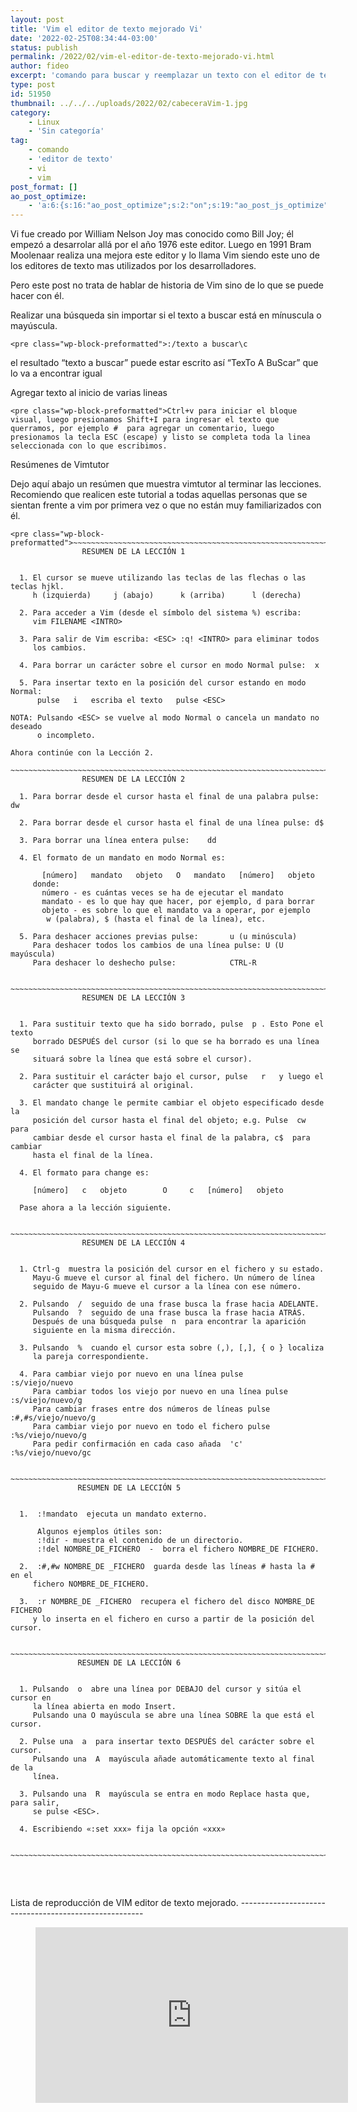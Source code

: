 ```yaml
---
layout: post
title: 'Vim el editor de texto mejorado Vi'
date: '2022-02-25T08:34:44-03:00'
status: publish
permalink: /2022/02/vim-el-editor-de-texto-mejorado-vi.html
author: fideo
excerpt: 'comando para buscar y reemplazar un texto con el editor de texto vim.'
type: post
id: 51950
thumbnail: ../../../uploads/2022/02/cabeceraVim-1.jpg
category:
    - Linux
    - 'Sin categoría'
tag:
    - comando
    - 'editor de texto'
    - vi
    - vim
post_format: []
ao_post_optimize:
    - 'a:6:{s:16:"ao_post_optimize";s:2:"on";s:19:"ao_post_js_optimize";s:2:"on";s:20:"ao_post_css_optimize";s:2:"on";s:12:"ao_post_ccss";s:2:"on";s:16:"ao_post_lazyload";s:2:"on";s:15:"ao_post_preload";s:0:"";}'
---
```

Vi fue creado por William Nelson Joy mas conocido como Bill Joy; él empezó a desarrolar allá por el año 1976 este editor. Luego en 1991 Bram Moolenaar realiza una mejora este editor y lo llama Vim siendo este uno de los editores de texto mas utilizados por los desarrolladores.

Pero este post no trata de hablar de historia de Vim sino de lo que se puede hacer con él.

Realizar una búsqueda sin importar si el texto a buscar está en mínuscula o mayúscula.

```
<pre class="wp-block-preformatted">:/texto a buscar\c
```

  
el resultado “texto a buscar” puede estar escrito así “TexTo A BuScar” que lo va a encontrar igual

Agregar texto al inicio de varias lineas

```
<pre class="wp-block-preformatted">Ctrl+v para iniciar el bloque visual, luego presionamos Shift+I para ingresar el texto que querramos, por ejemplo #  para agregar un comentario, luego presionamos la tecla ESC (escape) y listo se completa toda la linea seleccionada con lo que escribimos.
```

Resúmenes de Vimtutor

Dejo aquí abajo un resúmen que muestra vimtutor al terminar las lecciones. Recomiendo que realicen este tutorial a todas aquellas personas que se sientan frente a vim por primera vez o que no están muy familiarizados con él.

```
<pre class="wp-block-preformatted">~~~~~~~~~~~~~~~~~~~~~~~~~~~~~~~~~~~~~~~~~~~~~~~~~~~~~~~~~~~~~~~~~~~~~~~~~~~~~~
			    RESUMEN DE LA LECCIÓN 1


  1. El cursor se mueve utilizando las teclas de las flechas o las teclas hjkl.
	 h (izquierda)	   j (abajo)	  k (arriba)	  l (derecha)

  2. Para acceder a Vim (desde el símbolo del sistema %) escriba:
     vim FILENAME <INTRO>

  3. Para salir de Vim escriba: <ESC> :q! <INTRO> para eliminar todos
     los cambios.

  4. Para borrar un carácter sobre el cursor en modo Normal pulse:  x

  5. Para insertar texto en la posición del cursor estando en modo Normal:
	  pulse   i   escriba el texto	 pulse <ESC>

NOTA: Pulsando <ESC> se vuelve al modo Normal o cancela un mandato no deseado
      o incompleto.

Ahora continúe con la Lección 2.

~~~~~~~~~~~~~~~~~~~~~~~~~~~~~~~~~~~~~~~~~~~~~~~~~~~~~~~~~~~~~~~~~~~~~~~~~~~~~~
			    RESUMEN DE LA LECCIÓN 2

  1. Para borrar desde el cursor hasta el final de una palabra pulse:	dw

  2. Para borrar desde el cursor hasta el final de una línea pulse:	d$

  3. Para borrar una línea entera pulse:    dd

  4. El formato de un mandato en modo Normal es:

       [número]   mandato   objeto   O	 mandato   [número]   objeto
     donde:
       número - es cuántas veces se ha de ejecutar el mandato
       mandato - es lo que hay que hacer, por ejemplo, d para borrar
       objeto - es sobre lo que el mandato va a operar, por ejemplo
		w (palabra), $ (hasta el final de la línea), etc.

  5. Para deshacer acciones previas pulse:		 u (u minúscula)
     Para deshacer todos los cambios de una línea pulse: U (U mayúscula)
     Para deshacer lo deshecho pulse:			 CTRL-R


~~~~~~~~~~~~~~~~~~~~~~~~~~~~~~~~~~~~~~~~~~~~~~~~~~~~~~~~~~~~~~~~~~~~~~~~~~~~~~
			    RESUMEN DE LA LECCIÓN 3


  1. Para sustituir texto que ha sido borrado, pulse  p . Esto Pone el texto
     borrado DESPUÉS del cursor (si lo que se ha borrado es una línea se
     situará sobre la línea que está sobre el cursor).

  2. Para sustituir el carácter bajo el cursor, pulse	r   y luego el
     carácter que sustituirá al original.

  3. El mandato change le permite cambiar el objeto especificado desde la
     posición del cursor hasta el final del objeto; e.g. Pulse	cw  para
     cambiar desde el cursor hasta el final de la palabra, c$  para cambiar
     hasta el final de la línea.

  4. El formato para change es:

	 [número]   c	objeto	      O		c   [número]   objeto

  Pase ahora a la lección siguiente.


~~~~~~~~~~~~~~~~~~~~~~~~~~~~~~~~~~~~~~~~~~~~~~~~~~~~~~~~~~~~~~~~~~~~~~~~~~~~~~
			    RESUMEN DE LA LECCIÓN 4


  1. Ctrl-g  muestra la posición del cursor en el fichero y su estado.
     Mayu-G mueve el cursor al final del fichero. Un número de línea
     seguido de Mayu-G mueve el cursor a la línea con ese número.

  2. Pulsando  /  seguido de una frase busca la frase hacia ADELANTE.
     Pulsando  ?  seguido de una frase busca la frase hacia ATRÁS.
     Después de una búsqueda pulse  n  para encontrar la aparición
     siguiente en la misma dirección.

  3. Pulsando  %  cuando el cursor esta sobre (,), [,], { o } localiza
     la pareja correspondiente.

  4. Para cambiar viejo por nuevo en una línea pulse	      :s/viejo/nuevo
     Para cambiar todos los viejo por nuevo en una línea pulse :s/viejo/nuevo/g
     Para cambiar frases entre dos números de líneas pulse  :#,#s/viejo/nuevo/g
     Para cambiar viejo por nuevo en todo el fichero pulse  :%s/viejo/nuevo/g
     Para pedir confirmación en cada caso añada  'c'	    :%s/viejo/nuevo/gc


~~~~~~~~~~~~~~~~~~~~~~~~~~~~~~~~~~~~~~~~~~~~~~~~~~~~~~~~~~~~~~~~~~~~~~~~~~~~~~
			   RESUMEN DE LA LECCIÓN 5


  1.  :!mandato  ejecuta un mandato externo.

      Algunos ejemplos útiles son:
	  :!dir - muestra el contenido de un directorio.
	  :!del NOMBRE_DE_FICHERO  -  borra el fichero NOMBRE_DE FICHERO.

  2.  :#,#w NOMBRE_DE _FICHERO  guarda desde las líneas # hasta la # en el
     fichero NOMBRE_DE_FICHERO.

  3.  :r NOMBRE_DE _FICHERO  recupera el fichero del disco NOMBRE_DE FICHERO
     y lo inserta en el fichero en curso a partir de la posición del cursor.


~~~~~~~~~~~~~~~~~~~~~~~~~~~~~~~~~~~~~~~~~~~~~~~~~~~~~~~~~~~~~~~~~~~~~~~~~~~~~~
			   RESUMEN DE LA LECCIÓN 6


  1. Pulsando  o  abre una línea por DEBAJO del cursor y sitúa el cursor en
     la línea abierta en modo Insert.
     Pulsando una O mayúscula se abre una línea SOBRE la que está el cursor.

  2. Pulse una	a  para insertar texto DESPUÉS del carácter sobre el cursor.
     Pulsando una  A  mayúscula añade automáticamente texto al final de la
     línea.

  3. Pulsando una  R  mayúscula se entra en modo Replace hasta que, para salir,
     se pulse <ESC>.

  4. Escribiendo «:set xxx» fija la opción «xxx»


~~~~~~~~~~~~~~~~~~~~~~~~~~~~~~~~~~~~~~~~~~~~~~~~~~~~~~~~~~~~~~~~~~~~~~~~~~~~~~
```

<div aria-hidden="true" class="wp-block-spacer" style="height:46px"></div>Lista de reproducción de VIM editor de texto mejorado.
------------------------------------------------------

<figure class="wp-block-embed aligncenter is-type-video is-provider-youtube wp-block-embed-youtube wp-embed-aspect-16-9 wp-has-aspect-ratio"><div class="wp-block-embed__wrapper"><iframe allow="accelerometer; autoplay; clipboard-write; encrypted-media; gyroscope; picture-in-picture; web-share" allowfullscreen="" frameborder="0" height="281" loading="lazy" referrerpolicy="strict-origin-when-cross-origin" src="https://www.youtube.com/embed/videoseries?list=PLEwU9ammVfH8b0g6pRuV6OggPw0Mxuhqm" title="Episodios VIM" width="500"></iframe></div></figure>
